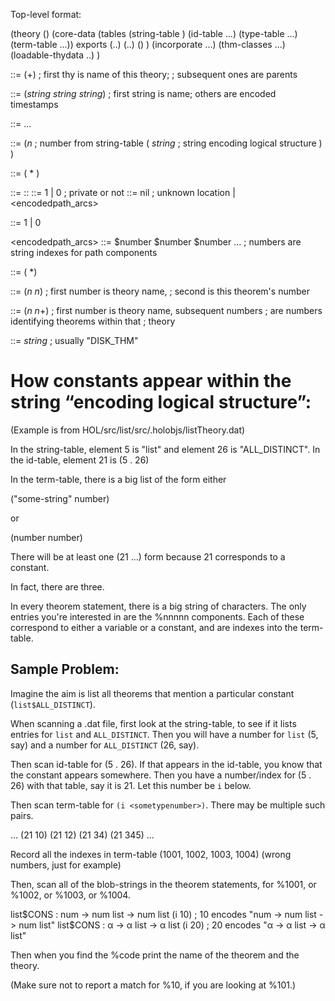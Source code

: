 Top-level format:

(theory
  (<ancestor-data>)
  (core-data
    (tables
       (string-table <list-of-strings>)
       (id-table ...)
       (type-table ...)
       (term-table ...))
    exports
    (..)
    (..)
    (<theorems>)
  )
  (incorporate ...)
  (thm-classes ...)
  (loadable-thydata ..)
)


<ancestor-data> ::= (<thy>+)  ; first thy is name of this theory;
                              ; subsequent ones are parents

<thy> ::= ($string$ $string$ $string$) ; first string is name; others are encoded timestamps

<theorems> ::= <thm> <thm> <thm> ...

<thm> ::=
  ($n$ ; number from string-table
    <dependency-info>
    <thm-info>
    (
     $string$  ; string encoding logical structure
    )
  )

<dependency-info> ::=
  (
   <thm-deps>
   <tag>*
  )

<thm-info> ::= <privatep> :: <locels>
<privatep> ::= 1 | 0  ; private or not
<locels>   ::=
    nil  ; unknown location
|  <exactp> <encodedvol> <encodedpath_arcs>

<exactp>  ::= 1 | 0

<encodedpath_arcs> ::= $number $number $number …   ; numbers are string indexes for path components

<thm-deps> ::=
  (<selfid> <other-dep>*)

<selfid> ::= ($n$ $n$)  ; first number is theory name,
                        ; second is this theorem's number

<other-dep> ::= ($n$ $n$+)  ; first number is theory name, subsequent numbers
                            ; are numbers identifying theorems within that
                            ; theory

<tag> ::= $string$  ; usually "DISK_THM"

# How constants appear within the string “encoding logical structure”:

(Example is from HOL/src/list/src/.holobjs/listTheory.dat)

In the string-table, element 5 is "list" and element 26 is "ALL_DISTINCT".
In the id-table, element 21 is (5 . 26)

In the term-table, there is a big list of the form
either

   ("some-string" number)

or

   (number number)

There will be at least one (21 ...) form because 21 corresponds to a constant.

In fact, there are three.

In every theorem statement, there is a big string of characters.  The only entries you're interested in are the %nnnnn components.  Each of these correspond to either a variable or a constant, and are indexes into the term-table.

## Sample Problem:

Imagine the aim is list all theorems that mention a particular constant (`list$ALL_DISTINCT`).

When scanning a .dat file, first look at the string-table, to see if it lists entries for `list` and `ALL_DISTINCT`.  Then you will have a number for `list` (5, say) and a number for `ALL_DISTINCT` (26, say).

Then scan id-table for (5 . 26).  If that appears in the id-table, you know that the constant appears somewhere.  Then you have a number/index for (5 . 26) with that table, say it is 21. Let this number be `i` below.

Then scan term-table for `(i <sometypenumber>)`.  There may be multiple such pairs.

  ... (21 10) (21 12) (21 34) (21 345) ...

Record all the indexes in term-table  (1001, 1002, 1003, 1004)  (wrong numbers, just for example)

Then, scan all of the blob-strings in the theorem statements, for %1001, or %1002, or %1003, or %1004.

list$CONS : num -> num list -> num list   (i 10) ; 10 encodes "num -> num list -> num list"
list$CONS : α -> α list -> α list (i 20) ; 20 encodes "α -> α list -> α list"

Then when you find the %code print the name of the theorem and the theory.

(Make sure not to report a match for %10, if you are looking at %101.)
